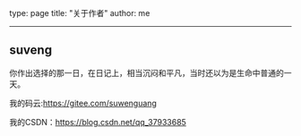 type: page
title: "关于作者"
author: me

---

## suveng

你作出选择的那一日，在日记上，相当沉闷和平凡，当时还以为是生命中普通的一天。

我的码云:https://gitee.com/suwenguang

我的CSDN：https://blog.csdn.net/qq_37933685